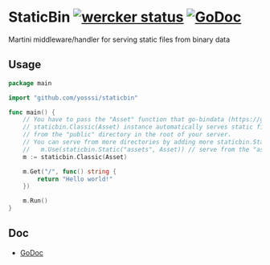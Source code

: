 # StaticBin [![wercker status](https://app.wercker.com/status/f4abe5d9213d02e00fc76f14c493048c/s/ "wercker status")](https://app.wercker.com/project/bykey/f4abe5d9213d02e00fc76f14c493048c) [![GoDoc](https://godoc.org/github.com/yosssi/staticbin?status.png)](https://godoc.org/github.com/yosssi/staticbin)

Martini middleware/handler for serving static files from binary data

## Usage

```go
package main

import "github.com/yosssi/staticbin"

func main() {
	// You have to pass the "Asset" function that go-bindata (https://github.com/jteeuwen/go-bindata) generated.
	// staticbin.Classic(Asset) instance automatically serves static files
	// from the "public" directory in the root of your server.
	// You can serve from more directories by adding more staticbin.Static handlers.
	//   m.Use(staticbin.Static("assets", Asset)) // serve from the "assets" directory as well
	m := staticbin.Classic(Asset)

	m.Get("/", func() string {
		return "Hello world!"
	})

	m.Run()
}
```

## Doc

* [GoDoc](https://godoc.org/github.com/yosssi/staticbin)
